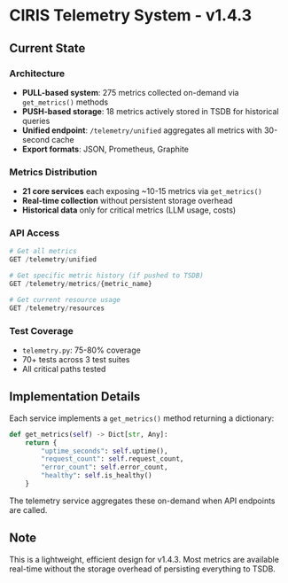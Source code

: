 # CIRIS Telemetry System - v1.4.3

## Current State

### Architecture
- **PULL-based system**: 275 metrics collected on-demand via `get_metrics()` methods
- **PUSH-based storage**: 18 metrics actively stored in TSDB for historical queries
- **Unified endpoint**: `/telemetry/unified` aggregates all metrics with 30-second cache
- **Export formats**: JSON, Prometheus, Graphite

### Metrics Distribution
- **21 core services** each exposing ~10-15 metrics via `get_metrics()`
- **Real-time collection** without persistent storage overhead
- **Historical data** only for critical metrics (LLM usage, costs)

### API Access
```python
# Get all metrics
GET /telemetry/unified

# Get specific metric history (if pushed to TSDB)
GET /telemetry/metrics/{metric_name}

# Get current resource usage
GET /telemetry/resources
```

### Test Coverage
- `telemetry.py`: 75-80% coverage
- 70+ tests across 3 test suites
- All critical paths tested

## Implementation Details

Each service implements a `get_metrics()` method returning a dictionary:
```python
def get_metrics(self) -> Dict[str, Any]:
    return {
        "uptime_seconds": self.uptime(),
        "request_count": self.request_count,
        "error_count": self.error_count,
        "healthy": self.is_healthy()
    }
```

The telemetry service aggregates these on-demand when API endpoints are called.

## Note
This is a lightweight, efficient design for v1.4.3. Most metrics are available real-time without the storage overhead of persisting everything to TSDB.
